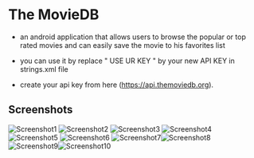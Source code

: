# The MovieDB
- an android application that allows users to browse the popular or top rated movies and can easily save the movie to his favorites list


- you can use it by replace " USE UR KEY " by your new API KEY in strings.xml file 
    
- create your api key from here  (https://api.themoviedb.org).

## Screenshots

![Screenshot1](screenshots/1.png) ![Screenshot2](screenshots/2.png) ![Screenshot3](screenshots/3.png)
![Screenshot4](screenshots/4.png) ![Screenshot5](screenshots/5.png) ![Screenshot6](screenshots/6.png) ![Screenshot7](screenshots/7.png)![Screenshot8](screenshots/8.png)![Screenshot9](screenshots/9.png)![Screenshot10](screenshots/10.png)

